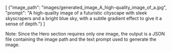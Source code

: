 [
    {"image_path": "images/generated_image_A_high-quality_image_of_a.jpg", "prompt": "A high-quality image of a futuristic cityscape with sleek skyscrapers and a bright blue sky, with a subtle gradient effect to give it a sense of depth."}
]

Note: Since the Hero section requires only one image, the output is a JSON file containing the image path and the text prompt used to generate the image.